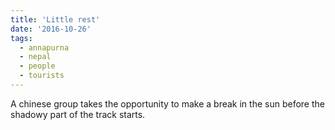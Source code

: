 ```yaml
---
title: 'Little rest'
date: '2016-10-26'
tags:
  - annapurna
  - nepal
  - people
  - tourists
---
```


A chinese group takes the opportunity to make a break in the sun before the shadowy part of the
track starts.
